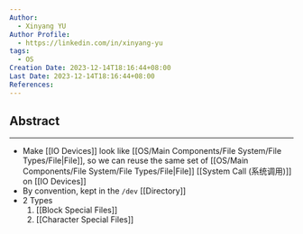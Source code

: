 ```yaml
---
Author:
  - Xinyang YU
Author Profile:
  - https://linkedin.com/in/xinyang-yu
tags:
  - OS
Creation Date: 2023-12-14T18:16:44+08:00
Last Date: 2023-12-14T18:16:44+08:00
References:
---
```

## Abstract
---
- Make [[IO Devices]] look like [[OS/Main Components/File System/File Types/File|File]], so we can reuse the same set of [[OS/Main Components/File System/File Types/File|File]] [[System Call (系统调用)]] on [[IO Devices]]
- By convention, kept in the ``/dev`` [[Directory]]
- 2 Types
	1. [[Block Special Files]]
	2. [[Character Special Files]]